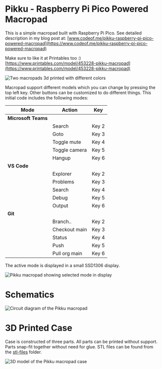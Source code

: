 # Pikku - Raspberry Pi Pico Powered Macropad

This is a simple macropad built with Raspberry Pi Pico. See detailed description in my blog post at:
[www.codeof.me/pikku-raspberry-pi-pico-powered-macropad](https://www.codeof.me/pikku-raspberry-pi-pico-powered-macropad)

Make sure to like it at Printables too :)
[https://www.printables.com/model/453228-pikku-macropad](https://www.printables.com/model/453228-pikku-macropad)

![Two macropads 3d printed with different colors](docs/Pikku_stack.jpg)

Macropad support different models which you can change by pressing the top left key. Other buttons can be customized to do different things. This initial code includes the following modes:

| Mode | Action | Key |
|---|---|---|
| **Microsoft Teams** | | |
| | Search | Key 2 |
| | Goto |       Key 3 |
| | Toggle mute | Key 4 |
| | Toggle camera | Key 5 |
| | Hangup | Key 6 |
| **VS Code** | | |
| | Explorer | Key 2 |
| | Problems | Key 3 |
| | Search | Key 4 |
| | Debug | Key 5 |
| | Output | Key 6 |
| **Git** | | |
| | Branch.. | Key 2 |
| | Checkout main | Key 3 |
| | Status | Key 4 |
| | Push | Key 5 |
| | Pull org main | Key 6 |

The active mode is displayed in a small SSD1306 display.

![Pikku macropad showing selected mode in display](docs/Pikku_display.jpg)

# Schematics

![Circuit diagram of the Pikku macropad](docs/Pikku_circuit.png)

# 3D Printed Case

Case is constructed of three parts. All parts can be printed without support. Parts snap-fit together without need for glue. STL files can be found from the [stl-files](stl-files/) folder.

![3D model of the Pikku macropad case](docs/Pikku_3D_case.png)
